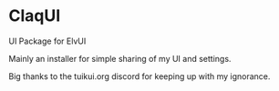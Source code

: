 # ClaqUI
UI Package for ElvUI

Mainly an installer for simple sharing of my UI and settings.

Big thanks to the tuikui.org discord for keeping up with my ignorance.
